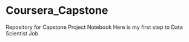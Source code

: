 # Coursera_Capstone
Repository for Capstone Project Notebook
Here is my first step to Data Scientist Job 
